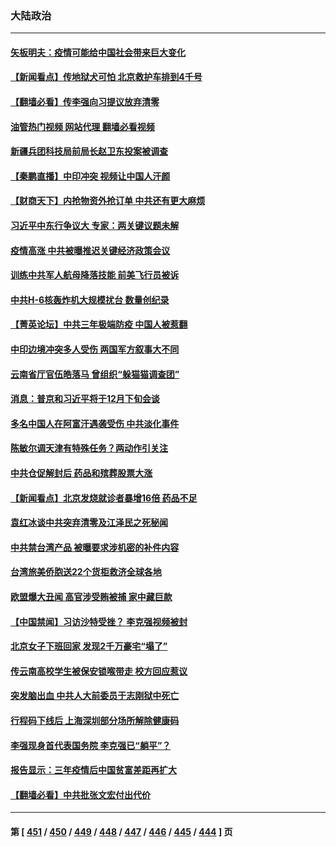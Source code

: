 ### 大陆政治
---
#### [矢板明夫：疫情可能给中国社会带来巨大变化](../../pages/ncid277/n13884351.md?12141645) 
#### [【新闻看点】传地狱犬可怕 北京救护车排到4千号](../../pages/ncid277/n13884197.md?12141645) 
#### [【翻墙必看】传李强向习提议放弃清零](../../pages/ncid277/n13884396.md?12141645) 
#### [油管热门视频 网站代理 翻墙必看视频](http://138.2.39.72:81/youtube.html?epic-marker?12141645)
#### [新疆兵团科技局前局长赵卫东投案被调查](../../pages/ncid277/n13884324.md?12141645) 
#### [【秦鹏直播】中印冲突 视频让中国人汗颜](../../pages/ncid277/n13884202.md?12141645) 
#### [【财商天下】内抢物资外抢订单 中共还有更大麻烦](../../pages/ncid277/n13884221.md?12141645) 
#### [习近平中东行争议大 专家：两关键议题未解](../../pages/ncid277/n13883417.md?12141645) 
#### [疫情高涨 中共被曝推迟关键经济政策会议](../../pages/ncid277/n13884170.md?12141645) 
#### [训练中共军人航母降落技能 前美飞行员被诉](../../pages/ncid277/n13884100.md?12141645) 
#### [中共H-6核轰炸机大规模扰台 数量创纪录](../../pages/ncid277/n13884124.md?12141645) 
#### [【菁英论坛】中共三年极端防疫 中国人被惹翻](../../pages/ncid277/n13884103.md?12141645) 
#### [中印边境冲突多人受伤 两国军方叙事大不同](../../pages/ncid277/n13884127.md?12141645) 
#### [云南省厅官伍皓落马 曾组织“躲猫猫调查团”](../../pages/ncid277/n13884119.md?12141645) 
#### [消息：普京和习近平将于12月下旬会谈](../../pages/ncid277/n13884116.md?12141645) 
#### [多名中国人在阿富汗遇袭受伤 中共淡化事件](../../pages/ncid277/n13884109.md?12141645) 
#### [陈敏尔调天津有特殊任务？两动作引关注](../../pages/ncid277/n13884082.md?12141645) 
#### [中共仓促解封后 药品和殡葬股票大涨](../../pages/ncid277/n13884102.md?12141645) 
#### [【新闻看点】北京发烧就诊者暴增16倍 药品不足](../../pages/ncid277/n13883552.md?12141645) 
#### [袁红冰谈中共突弃清零及江泽民之死秘闻](../../pages/ncid277/n13883837.md?12141645) 
#### [中共禁台湾产品 被曝要求涉机密的补件内容](../../pages/ncid277/n13883956.md?12141645) 
#### [台湾旅美侨胞送22个货柜救济全球各地](../../pages/ncid277/n13883980.md?12141645) 
#### [欧盟爆大丑闻 高官涉受贿被捕 家中藏巨款](../../pages/ncid277/n13883993.md?12141645) 
#### [【中国禁闻】习访沙特受挫？ 李克强视频被封](../../pages/ncid277/n13883549.md?12141645) 
#### [北京女子下班回家 发现2千万豪宅“塌了”](../../pages/ncid277/n13883939.md?12141645) 
#### [传云南高校学生被保安锁喉带走 校方回应惹议](../../pages/ncid277/n13883844.md?12141645) 
#### [突发脑出血 中共人大前委员于志刚狱中死亡](../../pages/ncid277/n13883815.md?12141645) 
#### [行程码下线后 上海深圳部分场所解除健康码](../../pages/ncid277/n13883683.md?12141645) 
#### [李强现身首代表国务院 李克强已“躺平”？](../../pages/ncid277/n13883598.md?12141645) 
#### [报告显示：三年疫情后中国贫富差距再扩大](../../pages/ncid277/n13883480.md?12141645) 
#### [【翻墙必看】中共批张文宏付出代价](../../pages/ncid277/n13883609.md?12141645) 

---
#### 第 [ [451](./451.md?12141645) / [450](./450.md?12141645) / [449](./449.md?12141645) / [448](./448.md?12141645) / [447](./447.md?12141645) / [446](./446.md?12141645) / [445](./445.md?12141645) / [444](./444.md?12141645) ] 页
